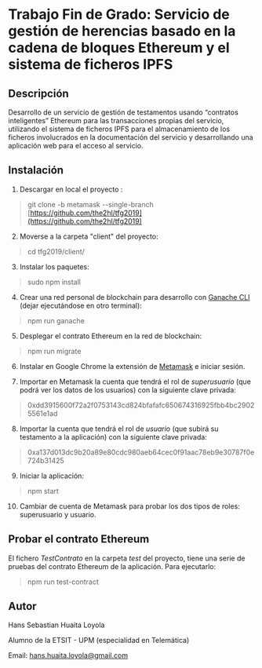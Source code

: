 
# Trabajo Fin de Grado: Servicio de gestión de herencias basado en la cadena de bloques Ethereum y el sistema de ficheros IPFS

## Descripción

Desarrollo de un servicio de gestión de testamentos usando “contratos inteligentes” Ethereum para las transacciones propias del servicio, utilizando el sistema de ficheros IPFS para el almacenamiento de los ficheros involucrados en la documentación del servicio y desarrollando una aplicación web para el acceso al servicio.

## Instalación

1) Descargar en local el proyecto :

>git clone -b metamask --single-branch [https://github.com/the2hl/tfg2019](https://github.com/the2hl/tfg2019)

2) Moverse a la carpeta "client" del proyecto:

>cd tfg2019/client/

3) Instalar los paquetes:
>sudo npm install

4) Crear una red personal de blockchain para desarrollo con [Ganache CLI ](https://github.com/trufflesuite/ganache-cli) (dejar ejecutándose en otro terminal):

>npm run ganache

5) Desplegar el contrato Ethereum en la red de blockchain:

>npm run migrate

6) Instalar en Google Chrome la extensión de [Metamask](https://chrome.google.com/webstore/detail/metamask/nkbihfbeogaeaoehlefnkodbefgpgknn) e iniciar sesión.

7) Importar en Metamask la cuenta que tendrá el rol de *superusuario* (que podrá ver los datos de los usuarios) con la siguiente clave privada:

>0xdd3915600f72a2f0753143cd824bfafafc650674316925fbb4bc29025561e1ad

8) Importar la cuenta que tendrá el rol de *usuario* (que subirá su testamento a la aplicación) con la siguiente clave privada:

>0xa137d013dc9b20a89e80cdc980aeb64cec0f91aac78eb9e30787f0e724b31425

9) Iniciar la aplicación:

>npm start

10) Cambiar de cuenta de Metamask para probar los dos tipos de roles: superusuario y usuario.

## Probar el contrato Ethereum

El fichero *TestContrato* en la carpeta *test* del proyecto, tiene una serie de pruebas del contrato Ethereum de la aplicación. Para ejecutarlo:
>npm run test-contract 

## Autor

Hans Sebastian Huaita Loyola
  
Alumno de la ETSIT - UPM (especialidad en Telemática)

Email: hans.huaita.loyola@gmail.com
